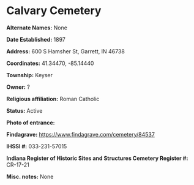 # Calvary Cemetery

**Alternate Names:** None

**Date Established:** 1897

**Address:** 600 S Hamsher St, Garrett, IN 46738

**Coordinates:** 41.34470, -85.14440

**Township:** Keyser

**Owner:** ?

**Religious affiliation:** Roman Catholic

**Status:** Active

**Photo of entrance:**

**Findagrave:** https://www.findagrave.com/cemetery/84537

**IHSSI #:** 		033-231-57015

**Indiana Register of Historic Sites and Structures Cemetery Register #:** 	CR-17-21

**Misc. notes:** None
